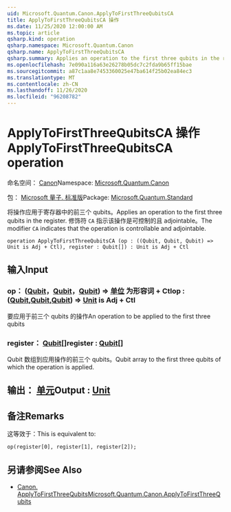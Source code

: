 ```yaml
---
uid: Microsoft.Quantum.Canon.ApplyToFirstThreeQubitsCA
title: ApplyToFirstThreeQubitsCA 操作
ms.date: 11/25/2020 12:00:00 AM
ms.topic: article
qsharp.kind: operation
qsharp.namespace: Microsoft.Quantum.Canon
qsharp.name: ApplyToFirstThreeQubitsCA
qsharp.summary: Applies an operation to the first three qubits in the register. The modifier `CA` indicates that the operation is controllable and adjointable.
ms.openlocfilehash: 7e090a116a63e26278b05dc7c2fda9b65ff15bae
ms.sourcegitcommit: a87c1aa8e7453360025e47ba614f25b02ea84ec3
ms.translationtype: MT
ms.contentlocale: zh-CN
ms.lasthandoff: 11/26/2020
ms.locfileid: "96208782"
---
```

# <a name="applytofirstthreequbitsca-operation"></a><span data-ttu-id="4c905-102">ApplyToFirstThreeQubitsCA 操作</span><span class="sxs-lookup"><span data-stu-id="4c905-102">ApplyToFirstThreeQubitsCA operation</span></span>

<span data-ttu-id="4c905-103">命名空间： [Canon](xref:Microsoft.Quantum.Canon)</span><span class="sxs-lookup"><span data-stu-id="4c905-103">Namespace: [Microsoft.Quantum.Canon](xref:Microsoft.Quantum.Canon)</span></span>

<span data-ttu-id="4c905-104">包： [Microsoft 量子. 标准版](https://nuget.org/packages/Microsoft.Quantum.Standard)</span><span class="sxs-lookup"><span data-stu-id="4c905-104">Package: [Microsoft.Quantum.Standard](https://nuget.org/packages/Microsoft.Quantum.Standard)</span></span>


<span data-ttu-id="4c905-105">将操作应用于寄存器中的前三个 qubits。</span><span class="sxs-lookup"><span data-stu-id="4c905-105">Applies an operation to the first three qubits in the register.</span></span>
<span data-ttu-id="4c905-106">修饰符 `CA` 指示该操作是可控制的且 adjointable。</span><span class="sxs-lookup"><span data-stu-id="4c905-106">The modifier `CA` indicates that the operation is controllable and adjointable.</span></span>

```qsharp
operation ApplyToFirstThreeQubitsCA (op : ((Qubit, Qubit, Qubit) => Unit is Adj + Ctl), register : Qubit[]) : Unit is Adj + Ctl
```


## <a name="input"></a><span data-ttu-id="4c905-107">输入</span><span class="sxs-lookup"><span data-stu-id="4c905-107">Input</span></span>

### <a name="op--qubitqubitqubit--unit--is-adj--ctl"></a><span data-ttu-id="4c905-108">op： ([Qubit](xref:microsoft.quantum.lang-ref.qubit)，[Qubit](xref:microsoft.quantum.lang-ref.qubit)，[Qubit](xref:microsoft.quantum.lang-ref.qubit)) => [单位](xref:microsoft.quantum.lang-ref.unit)  为形容词 + Ctl</span><span class="sxs-lookup"><span data-stu-id="4c905-108">op : ([Qubit](xref:microsoft.quantum.lang-ref.qubit),[Qubit](xref:microsoft.quantum.lang-ref.qubit),[Qubit](xref:microsoft.quantum.lang-ref.qubit)) => [Unit](xref:microsoft.quantum.lang-ref.unit)  is Adj + Ctl</span></span>

<span data-ttu-id="4c905-109">要应用于前三个 qubits 的操作</span><span class="sxs-lookup"><span data-stu-id="4c905-109">An operation to be applied to the first three qubits</span></span>


### <a name="register--qubit"></a><span data-ttu-id="4c905-110">register： [Qubit](xref:microsoft.quantum.lang-ref.qubit)[]</span><span class="sxs-lookup"><span data-stu-id="4c905-110">register : [Qubit](xref:microsoft.quantum.lang-ref.qubit)[]</span></span>

<span data-ttu-id="4c905-111">Qubit 数组到应用操作的前三个 qubits。</span><span class="sxs-lookup"><span data-stu-id="4c905-111">Qubit array to the first three qubits of which the operation is applied.</span></span>



## <a name="output--unit"></a><span data-ttu-id="4c905-112">输出： [单元](xref:microsoft.quantum.lang-ref.unit)</span><span class="sxs-lookup"><span data-stu-id="4c905-112">Output : [Unit](xref:microsoft.quantum.lang-ref.unit)</span></span>



## <a name="remarks"></a><span data-ttu-id="4c905-113">备注</span><span class="sxs-lookup"><span data-stu-id="4c905-113">Remarks</span></span>

<span data-ttu-id="4c905-114">这等效于：</span><span class="sxs-lookup"><span data-stu-id="4c905-114">This is equivalent to:</span></span>

```qsharp
op(register[0], register[1], register[2]);
```

## <a name="see-also"></a><span data-ttu-id="4c905-115">另请参阅</span><span class="sxs-lookup"><span data-stu-id="4c905-115">See Also</span></span>

- [<span data-ttu-id="4c905-116">Canon. ApplyToFirstThreeQubits</span><span class="sxs-lookup"><span data-stu-id="4c905-116">Microsoft.Quantum.Canon.ApplyToFirstThreeQubits</span></span>](xref:Microsoft.Quantum.Canon.ApplyToFirstThreeQubits)